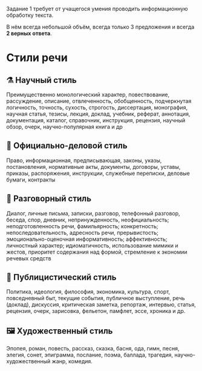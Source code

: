 Задание 1 требует от учащегося умения проводить информационную обработку текста.

В нём всегда небольшой объём, всегда только 3 предложения и всегда **2 верных ответа**.

# Стили речи
## ⚗ Научный стиль
Преимущественно монологический характер, повествование, рассуждение, описание, отвлеченность, обобщенность, подчеркнутая логичность, точность, сухость, строгость, диссертация, монография, научная статья, тезисы, лекция, доклад, учебник, реферат, аннотация, документация, каталог, справочник, инструкция, рецензия, научный обзор, очерк, научно-популярная книга и др
## 🤵 Официально-деловой стиль
Право, информационная, предписывающая, законы, указы, постановления, нормативные акты, документы, договоры, уставы, приказы, распоряжения, инструкции, служебные переписки, деловые бумаги, контракты
## 💬 Разговорный стиль
Диалог, личные письма, записки, разговор, телефонный разговор, беседа, спор, дневник, непринужденность, неофициальность; неподготовленность речи, фамильярность; конкретность; непоследовательность, адресность речи, прерывистость; эмоционально-оценочная информативность; аффективность; личностный характер; идиоматичность, использование мимики и жестов, приоритет содержания над формой, стремление к экономии речевых средств
## 📰 Публицистический стиль
Политика, идеология, философия, экономика, культура, спорт, повседневный быт, текущие события, публичное выступление, речь (доклад), дискуссия, критическая заметка, репортаж, интервью, статья, рецензия, очерк, зарисовка, фельетон, памфлет, эссе, хроника и др.
## 🖼 Художественный стиль
Эпопея, роман, повесть, рассказ, сказка, басня, ода, гимн, песня, элегия, сонет, эпиграмма, послание, поэма, баллада, трагедия, научно-художественный жанр, комедия.
